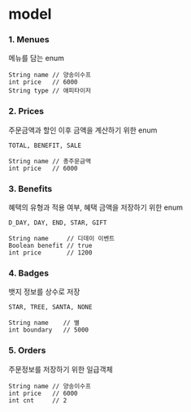 # model

### 1. Menues

메뉴를 담는 enum 

```
String name // 양송이수프
int price   // 6000
String type // 애피타이저
```

### 2. Prices

주문금액과 할인 이후 금액을 계산하기 위한 enum 

```
TOTAL, BENEFIT, SALE

String name // 총주문금액
int price   // 6000
```

### 3. Benefits

혜택의 유형과 적용 여부, 혜택 금액을 저장하기 위한 enum 

```
D_DAY, DAY, END, STAR, GIFT

String name     // 디데이 이벤트
Boolean benefit // true
int price       // 1200
```

### 4. Badges

뱃지 정보를 상수로 저장

```
STAR, TREE, SANTA, NONE

String name    // 별
int boundary   // 5000
```

### 5. Orders

주문정보를 저장하기 위한 일급객체

```
String name // 양송이수프
int price   // 6000
int cnt     // 2
```
